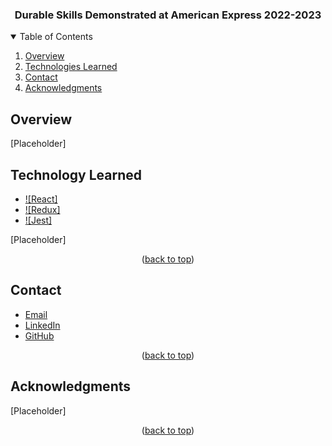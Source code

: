 <a name="readme-top"></a>


<h3 align="center">Durable Skills Demonstrated at American Express 2022-2023</h3>


<!-- TABLE OF CONTENTS -->
<details open="open">
  <summary>Table of Contents</summary>
  <ol>
    <li><a href="#overview">Overview</a></li>
    <li><a href="#technology">Technologies Learned</a></li>
    <li><a href="#contact">Contact</a></li>
    <li><a href="#acknowledgments">Acknowledgments</a></li>
  </ol>
</details>


<!-- Overview -->
## Overview

[Placeholder]



<!-- Tech Learned Section -->
## Technology Learned

* [![React]][React-url]
* [![Redux]][Redux-url]
* [![Jest]][Jest-url]


[Placeholder]

<p align="center">(<a href="#readme-top">back to top</a>)</p>


<!-- CONTACT -->
## Contact

- <a href="mailto:jmbliberato@gmail.com">Email</a>
- [LinkedIn](https://www.linkedin.com/in/jo-anne-mae-liberato-84920123b/)
- [GitHub](https://github.com/joannembl)

<p align="center">(<a href="#readme-top">back to top</a>)</p>



<!-- ACKNOWLEDGMENTS -->
## Acknowledgments

[Placeholder]

<p align="center">(<a href="#readme-top">back to top</a>)</p>

<!-- MARKDOWN LINKS & IMAGES -->
<!-- https://www.markdownguide.org/basic-syntax/#reference-style-links -->
[React-url]: https://reactjs.org/
[Redux-url]: https://react-redux.js.org/
[Jest-url]: https://jestjs.io/